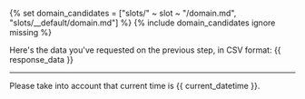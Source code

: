 {% set domain_candidates = ["slots/" ~ slot ~ "/domain.md", "slots/__default/domain.md"] %}
{% include domain_candidates ignore missing %}

Here's the data you've requested on the previous step, in CSV format: {{ response_data }}

---

Please take into account that current time is {{ current_datetime }}.


